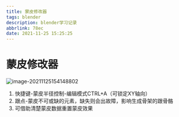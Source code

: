 ```yaml
---
title: 蒙皮修改器
tags: blender
description: blender学习记录
abbrlink: 78ec
date: 2021-11-25 15:25:25
---
```


# 蒙皮修改器

![image-20211125154148802](https://cdn.jsdelivr.net/gh/lafew/picgo_xyz@main//img/image-20211125154148802.png)

1. 快捷键-蒙皮半径控制-编辑模式CTRL+A（可锁定XY轴向）
2. 跟点-蒙皮不可或缺的元素，缺失则会出故障，影响生成骨架的跟骨骼
3. 可借助清楚蒙皮数据重置蒙皮效果
